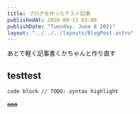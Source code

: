 ```yaml
---
title: ブログを作ったテスト記事
publishedAt: 2020-09-13 03:00
publishDate: "Tuesday, June 8 2021"
layout: "../../../layouts/BlogPost.astro"
---
```


あとで軽く記事書くかちゃんと作り直す

## testtest

```
code block // TODO: syntax highlight
```

~~aaa~~
